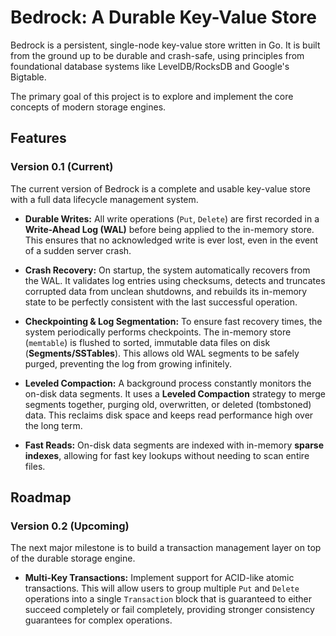# Bedrock: A Durable Key-Value Store

Bedrock is a persistent, single-node key-value store written in Go. It is built from the ground up to be durable and crash-safe, using principles from foundational database systems like LevelDB/RocksDB and Google's Bigtable.

The primary goal of this project is to explore and implement the core concepts of modern storage engines.

## Features

### Version 0.1 (Current)

The current version of Bedrock is a complete and usable key-value store with a full data lifecycle management system.

- **Durable Writes:** All write operations (`Put`, `Delete`) are first recorded in a **Write-Ahead Log (WAL)** before being applied to the in-memory store. This ensures that no acknowledged write is ever lost, even in the event of a sudden server crash.

- **Crash Recovery:** On startup, the system automatically recovers from the WAL. It validates log entries using checksums, detects and truncates corrupted data from unclean shutdowns, and rebuilds its in-memory state to be perfectly consistent with the last successful operation.

- **Checkpointing & Log Segmentation:** To ensure fast recovery times, the system periodically performs checkpoints. The in-memory store (`memtable`) is flushed to sorted, immutable data files on disk (**Segments/SSTables**). This allows old WAL segments to be safely purged, preventing the log from growing infinitely.

- **Leveled Compaction:** A background process constantly monitors the on-disk data segments. It uses a **Leveled Compaction** strategy to merge segments together, purging old, overwritten, or deleted (tombstoned) data. This reclaims disk space and keeps read performance high over the long term.

- **Fast Reads:** On-disk data segments are indexed with in-memory **sparse indexes**, allowing for fast key lookups without needing to scan entire files.

## Roadmap

### Version 0.2 (Upcoming)

The next major milestone is to build a transaction management layer on top of the durable storage engine.

- **Multi-Key Transactions:** Implement support for ACID-like atomic transactions. This will allow users to group multiple `Put` and `Delete` operations into a single `Transaction` block that is guaranteed to either succeed completely or fail completely, providing stronger consistency guarantees for complex operations.
